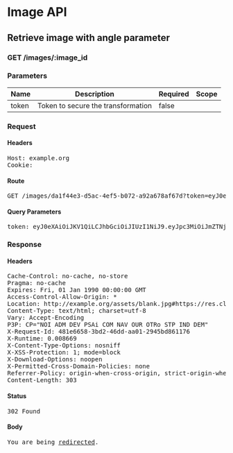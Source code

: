 # Image API

## Retrieve image with angle parameter

### GET /images/:image_id

### Parameters

| Name | Description | Required | Scope |
|------|-------------|----------|-------|
| token | Token to secure the transformation | false |  |

### Request

#### Headers

<pre>Host: example.org
Cookie: </pre>

#### Route

<pre>GET /images/da1f44e3-d5ac-4ef5-b072-a92a678af67d?token=eyJ0eXAiOiJKV1QiLCJhbGciOiJIUzI1NiJ9.eyJpc3MiOiJmZTNjZTViMC1hNGQwLTQ2NjMtYjIxMy0yN2E1OTFkOWI3ODYiLCJ0cmFuc2Zvcm1hdGlvbnMiOlt7Im92ZXJsYXkiOiJ0ZXh0OnNhbXBsZV90ZXh0X3N0eWxlOlN0eWxpc2glMjB0ZXh0IiwiZ3Jhdml0eSI6InNvdXRoIn1dfQ.mPa8MBkoHF-T1CfJWeQks1qIchVDLdFCB4A2NYCfD5Y</pre>

#### Query Parameters

<pre>token: eyJ0eXAiOiJKV1QiLCJhbGciOiJIUzI1NiJ9.eyJpc3MiOiJmZTNjZTViMC1hNGQwLTQ2NjMtYjIxMy0yN2E1OTFkOWI3ODYiLCJ0cmFuc2Zvcm1hdGlvbnMiOlt7Im92ZXJsYXkiOiJ0ZXh0OnNhbXBsZV90ZXh0X3N0eWxlOlN0eWxpc2glMjB0ZXh0IiwiZ3Jhdml0eSI6InNvdXRoIn1dfQ.mPa8MBkoHF-T1CfJWeQks1qIchVDLdFCB4A2NYCfD5Y</pre>

### Response

#### Headers

<pre>Cache-Control: no-cache, no-store
Pragma: no-cache
Expires: Fri, 01 Jan 1990 00:00:00 GMT
Access-Control-Allow-Origin: *
Location: http://example.org/assets/blank.jpg#https://res.cloudinary.com/sadaasdasd/image/authenticated/s--h_AMdblx--/c_fit,h_1920,w_1920/fl_attachment/dpr_auto,q_auto,f_auto/g_south,l_text:sample_text_style:Stylish%20text/v123123/df64184709b9.jpg
Content-Type: text/html; charset=utf-8
Vary: Accept-Encoding
P3P: CP=&quot;NOI ADM DEV PSAi COM NAV OUR OTRo STP IND DEM&quot;
X-Request-Id: 481e6658-3bd2-46dd-aa01-2945bd861176
X-Runtime: 0.008669
X-Content-Type-Options: nosniff
X-XSS-Protection: 1; mode=block
X-Download-Options: noopen
X-Permitted-Cross-Domain-Policies: none
Referrer-Policy: origin-when-cross-origin, strict-origin-when-cross-origin
Content-Length: 303</pre>

#### Status

<pre>302 Found</pre>

#### Body

<pre><html><body>You are being <a href="http://example.org/assets/blank.jpg#https://res.cloudinary.com/sadaasdasd/image/authenticated/s--h_AMdblx--/c_fit,h_1920,w_1920/fl_attachment/dpr_auto,q_auto,f_auto/g_south,l_text:sample_text_style:Stylish%20text/v123123/df64184709b9.jpg">redirected</a>.</body></html></pre>
